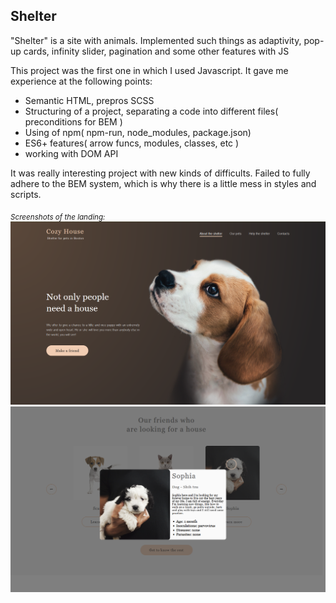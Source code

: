 ## Shelter

"Shelter" is a site with animals. Implemented such things as adaptivity, pop-up cards, infinity slider, pagination and some other features with JS

This project was the first one in which I used Javascript. It gave me experience at the following points: 

- Semantic HTML, prepros SCSS
- Structuring of a project, separating a code into different files( preconditions for BEM )
- Using of npm( npm-run, node_modules, package.json)
- ES6+ features( arrow funcs, modules, classes, etc )
- working with DOM API

It was really interesting project with new kinds of difficults. Failed to fully adhere to the BEM system, which is why there is a little mess in styles and scripts.
	
<sub> *Screenshots of the landing:* </sub>
![Screenshot of the page](/shelter/assets/images/shelter2.PNG)
![Screenshot of the page](/shelter/assets/images/shelter1.PNG)


